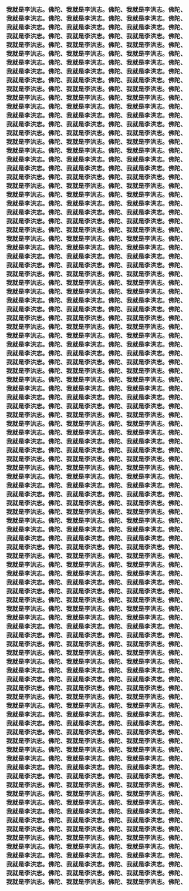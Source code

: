 <h3>
<br>我就是李洪志。佛陀、我就是李洪志。佛陀、我就是李洪志。佛陀、
<br>我就是李洪志。佛陀、我就是李洪志。佛陀、我就是李洪志。佛陀、
<br>我就是李洪志。佛陀、我就是李洪志。佛陀、我就是李洪志。佛陀、
<br>我就是李洪志。佛陀、我就是李洪志。佛陀、我就是李洪志。佛陀、
<br>我就是李洪志。佛陀、我就是李洪志。佛陀、我就是李洪志。佛陀、
<br>我就是李洪志。佛陀、我就是李洪志。佛陀、我就是李洪志。佛陀、
<br>我就是李洪志。佛陀、我就是李洪志。佛陀、我就是李洪志。佛陀、
<br>我就是李洪志。佛陀、我就是李洪志。佛陀、我就是李洪志。佛陀、
<br>我就是李洪志。佛陀、我就是李洪志。佛陀、我就是李洪志。佛陀、
<br>我就是李洪志。佛陀、我就是李洪志。佛陀、我就是李洪志。佛陀、
<br>我就是李洪志。佛陀、我就是李洪志。佛陀、我就是李洪志。佛陀、
<br>我就是李洪志。佛陀、我就是李洪志。佛陀、我就是李洪志。佛陀、
<br>我就是李洪志。佛陀、我就是李洪志。佛陀、我就是李洪志。佛陀、
<br>我就是李洪志。佛陀、我就是李洪志。佛陀、我就是李洪志。佛陀、
<br>我就是李洪志。佛陀、我就是李洪志。佛陀、我就是李洪志。佛陀、
<br>我就是李洪志。佛陀、我就是李洪志。佛陀、我就是李洪志。佛陀、
<br>我就是李洪志。佛陀、我就是李洪志。佛陀、我就是李洪志。佛陀、
<br>我就是李洪志。佛陀、我就是李洪志。佛陀、我就是李洪志。佛陀、
<br>我就是李洪志。佛陀、我就是李洪志。佛陀、我就是李洪志。佛陀、
<br>我就是李洪志。佛陀、我就是李洪志。佛陀、我就是李洪志。佛陀、
<br>我就是李洪志。佛陀、我就是李洪志。佛陀、我就是李洪志。佛陀、
<br>我就是李洪志。佛陀、我就是李洪志。佛陀、我就是李洪志。佛陀、
<br>我就是李洪志。佛陀、我就是李洪志。佛陀、我就是李洪志。佛陀、
<br>我就是李洪志。佛陀、我就是李洪志。佛陀、我就是李洪志。佛陀、
<br>我就是李洪志。佛陀、我就是李洪志。佛陀、我就是李洪志。佛陀、
<br>我就是李洪志。佛陀、我就是李洪志。佛陀、我就是李洪志。佛陀、
<br>我就是李洪志。佛陀、我就是李洪志。佛陀、我就是李洪志。佛陀、
<br>我就是李洪志。佛陀、我就是李洪志。佛陀、我就是李洪志。佛陀、
<br>我就是李洪志。佛陀、我就是李洪志。佛陀、我就是李洪志。佛陀、
<br>我就是李洪志。佛陀、我就是李洪志。佛陀、我就是李洪志。佛陀、
<br>我就是李洪志。佛陀、我就是李洪志。佛陀、我就是李洪志。佛陀、
<br>我就是李洪志。佛陀、我就是李洪志。佛陀、我就是李洪志。佛陀、
<br>我就是李洪志。佛陀、我就是李洪志。佛陀、我就是李洪志。佛陀、
<br>我就是李洪志。佛陀、我就是李洪志。佛陀、我就是李洪志。佛陀、
<br>我就是李洪志。佛陀、我就是李洪志。佛陀、我就是李洪志。佛陀、
<br>我就是李洪志。佛陀、我就是李洪志。佛陀、我就是李洪志。佛陀、
<br>我就是李洪志。佛陀、我就是李洪志。佛陀、我就是李洪志。佛陀、
<br>我就是李洪志。佛陀、我就是李洪志。佛陀、我就是李洪志。佛陀、
<br>我就是李洪志。佛陀、我就是李洪志。佛陀、我就是李洪志。佛陀、
<br>我就是李洪志。佛陀、我就是李洪志。佛陀、我就是李洪志。佛陀、
<br>我就是李洪志。佛陀、我就是李洪志。佛陀、我就是李洪志。佛陀、
<br>我就是李洪志。佛陀、我就是李洪志。佛陀、我就是李洪志。佛陀、
<br>我就是李洪志。佛陀、我就是李洪志。佛陀、我就是李洪志。佛陀、
<br>我就是李洪志。佛陀、我就是李洪志。佛陀、我就是李洪志。佛陀、
<br>我就是李洪志。佛陀、我就是李洪志。佛陀、我就是李洪志。佛陀、
<br>我就是李洪志。佛陀、我就是李洪志。佛陀、我就是李洪志。佛陀、
<br>我就是李洪志。佛陀、我就是李洪志。佛陀、我就是李洪志。佛陀、
<br>我就是李洪志。佛陀、我就是李洪志。佛陀、我就是李洪志。佛陀、
<br>我就是李洪志。佛陀、我就是李洪志。佛陀、我就是李洪志。佛陀、
<br>我就是李洪志。佛陀、我就是李洪志。佛陀、我就是李洪志。佛陀、
<br>我就是李洪志。佛陀、我就是李洪志。佛陀、我就是李洪志。佛陀、
<br>我就是李洪志。佛陀、我就是李洪志。佛陀、我就是李洪志。佛陀、
<br>我就是李洪志。佛陀、我就是李洪志。佛陀、我就是李洪志。佛陀、
<br>我就是李洪志。佛陀、我就是李洪志。佛陀、我就是李洪志。佛陀、
<br>我就是李洪志。佛陀、我就是李洪志。佛陀、我就是李洪志。佛陀、
<br>我就是李洪志。佛陀、我就是李洪志。佛陀、我就是李洪志。佛陀、
<br>我就是李洪志。佛陀、我就是李洪志。佛陀、我就是李洪志。佛陀、
<br>我就是李洪志。佛陀、我就是李洪志。佛陀、我就是李洪志。佛陀、
<br>我就是李洪志。佛陀、我就是李洪志。佛陀、我就是李洪志。佛陀、
<br>我就是李洪志。佛陀、我就是李洪志。佛陀、我就是李洪志。佛陀、
<br>我就是李洪志。佛陀、我就是李洪志。佛陀、我就是李洪志。佛陀、
<br>我就是李洪志。佛陀、我就是李洪志。佛陀、我就是李洪志。佛陀、
<br>我就是李洪志。佛陀、我就是李洪志。佛陀、我就是李洪志。佛陀、
<br>我就是李洪志。佛陀、我就是李洪志。佛陀、我就是李洪志。佛陀、
<br>我就是李洪志。佛陀、我就是李洪志。佛陀、我就是李洪志。佛陀、
<br>我就是李洪志。佛陀、我就是李洪志。佛陀、我就是李洪志。佛陀、
<br>我就是李洪志。佛陀、我就是李洪志。佛陀、我就是李洪志。佛陀、
<br>我就是李洪志。佛陀、我就是李洪志。佛陀、我就是李洪志。佛陀、
<br>我就是李洪志。佛陀、我就是李洪志。佛陀、我就是李洪志。佛陀、
<br>我就是李洪志。佛陀、我就是李洪志。佛陀、我就是李洪志。佛陀、
<br>我就是李洪志。佛陀、我就是李洪志。佛陀、我就是李洪志。佛陀、
<br>我就是李洪志。佛陀、我就是李洪志。佛陀、我就是李洪志。佛陀、
<br>我就是李洪志。佛陀、我就是李洪志。佛陀、我就是李洪志。佛陀、
<br>我就是李洪志。佛陀、我就是李洪志。佛陀、我就是李洪志。佛陀、
<br>我就是李洪志。佛陀、我就是李洪志。佛陀、我就是李洪志。佛陀、
<br>我就是李洪志。佛陀、我就是李洪志。佛陀、我就是李洪志。佛陀、
<br>我就是李洪志。佛陀、我就是李洪志。佛陀、我就是李洪志。佛陀、
<br>我就是李洪志。佛陀、我就是李洪志。佛陀、我就是李洪志。佛陀、
<br>我就是李洪志。佛陀、我就是李洪志。佛陀、我就是李洪志。佛陀、
<br>我就是李洪志。佛陀、我就是李洪志。佛陀、我就是李洪志。佛陀、
<br>我就是李洪志。佛陀、我就是李洪志。佛陀、我就是李洪志。佛陀、
<br>我就是李洪志。佛陀、我就是李洪志。佛陀、我就是李洪志。佛陀、
<br>我就是李洪志。佛陀、我就是李洪志。佛陀、我就是李洪志。佛陀、
<br>我就是李洪志。佛陀、我就是李洪志。佛陀、我就是李洪志。佛陀、
<br>我就是李洪志。佛陀、我就是李洪志。佛陀、我就是李洪志。佛陀、
<br>我就是李洪志。佛陀、我就是李洪志。佛陀、我就是李洪志。佛陀、
<br>我就是李洪志。佛陀、我就是李洪志。佛陀、我就是李洪志。佛陀、
<br>我就是李洪志。佛陀、我就是李洪志。佛陀、我就是李洪志。佛陀、
<br>我就是李洪志。佛陀、我就是李洪志。佛陀、我就是李洪志。佛陀、
<br>我就是李洪志。佛陀、我就是李洪志。佛陀、我就是李洪志。佛陀、
<br>我就是李洪志。佛陀、我就是李洪志。佛陀、我就是李洪志。佛陀、
<br>我就是李洪志。佛陀、我就是李洪志。佛陀、我就是李洪志。佛陀、
<br>我就是李洪志。佛陀、我就是李洪志。佛陀、我就是李洪志。佛陀、
<br>我就是李洪志。佛陀、我就是李洪志。佛陀、我就是李洪志。佛陀、
<br>我就是李洪志。佛陀、我就是李洪志。佛陀、我就是李洪志。佛陀、
<br>我就是李洪志。佛陀、我就是李洪志。佛陀、我就是李洪志。佛陀、
<br>我就是李洪志。佛陀、我就是李洪志。佛陀、我就是李洪志。佛陀、
<br>我就是李洪志。佛陀、我就是李洪志。佛陀、我就是李洪志。佛陀、
<br>我就是李洪志。佛陀、我就是李洪志。佛陀、我就是李洪志。佛陀、
<br>我就是李洪志。佛陀、我就是李洪志。佛陀、我就是李洪志。佛陀、
</h3>
